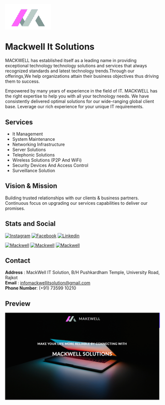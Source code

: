 <a href="https://harshalgami13.github.io/Mackwell/"><img src="Asstes/logo_transp.png" width="150px" align="center"></a>

# Mackwell It Solutions 

MACKWELL has established itself as a leading name in providing exceptional technology technology solutions and services that always recognized standards and latest 
technology trends.Through our offerings,We help organizations attain their business objectives thus driving them to success.

Empowered by many years of experience in the field of IT. MACKWELL has the right expertise to help you with all your technology needs. We have consistently delivered 
optimal solutions for our wide-ranging global client base. Leverage our rich experience for your unique IT requirements.

## Services

- It Management
- System Maintenance
- Networking Infrastructure
- Server Solutions
- Telephonic Solutions
- Wireless Solutions (P2P And WiFi)
- Security Devices And Access Control
- Surveillance Solution

## Vision & Mission

Building trusted relationships with our clients & business partners. Continuous focus on upgrading our services capabilities to deliver our promises.

## Stats and Social

 [![Instagram][1.1]][1.2] [![Facebook][2.1]][2.2] [![Linkedin][3.1]][3.2] 
 
 [![Mackwell][4.1]][4.2] [![Mackwell][5.1]][5.2] [![Mackwell][6.1]][6.2]

[1.1]: https://img.shields.io/badge/Instagram-C13584?style=for-the-badge&logo=instagram&logoColor=ffffff
[1.2]: https://www.instagram.com/jnj13007/

[2.1]: https://img.shields.io/badge/Facebook-4267B2?style=for-the-badge&logo=facebook&logoColor=ffffff
[2.2]: https://www.facebook.com/Mackwell-It-Solutions-103927964720375/

[3.1]: https://img.shields.io/badge/Linkedin-2867B2?style=for-the-badge&logo=linkedin&logoColor=ffffff
[3.2]: https://www.linkedin.com/in/julasana-jay-4b3a551b1/

[4.1]: https://img.shields.io/github/last-commit/harshalgami13/Mackwell?color=0d8af0&label=Last%20Commit&logo=github&logoColor=000&style=social
[4.2]: https://harshalgami13.github.io/Mackwell/

[5.1]: https://img.shields.io/github/commit-activity/y/harshalgami13/Mackwell?label=Commit&logo=github&style=social
[5.2]: https://harshalgami13.github.io/Mackwell/

[6.1]: https://img.shields.io/github/watchers/harshalgami13/Mackwell?style=social
[6.2]: https://harshalgami13.github.io/Mackwell/

## Contact

**Address** : MackWell IT Solution, B/H Pushkardham Temple, University Road, Rajkot <br/>
**Email** : infomackwellitsolution@gmail.com <br/>
**Phone Number**: (+91) 73599 10210

## Preview

![From India](Asstes/preview.png)


